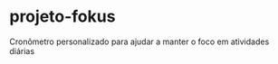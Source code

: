 <h1> projeto-fokus </h1>
<p>Cronômetro personalizado para ajudar a manter o foco em atividades diárias</p>
<body>
  <head></head>
  <main></main>
  <footer></footer>
</body>
